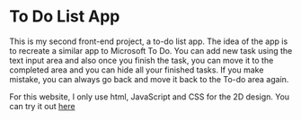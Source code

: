 # To Do List App 

This is my second front-end project, a to-do list app. The idea of the app is to recreate a similar app to Microsoft To Do. You can add new task using the text input area and also 
once you finish the task, you can move it to the completed area and you can hide all your finished tasks. If you make mistake, you can always go back and move it back to the To-do 
area again. 

For this website, I only use html, JavaScript and CSS for the 2D design. You can try it out [here](https://todo.mytran2111.repl.co/)
